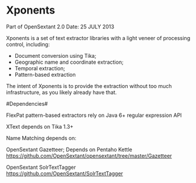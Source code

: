 Xponents
========

 Part of OpenSextant 2.0 
 Date: 25 JULY 2013

Xponents is a set of text extractor libraries with a light veneer of processing control, including: 

  * Document conversion using Tika;
  * Geographic name and coordinate extraction; 
  * Temporal extraction; 
  * Pattern-based extraction

The intent of Xponents is to provide the extraction without too much infrastructure, as you likely already have that.


#Dependencies#

FlexPat pattern-based extractors rely on Java 6+ regular expression API

XText depends on Tika 1.3+

Name Matching depends on: 

  OpenSextant Gazetteer; Depends on Pentaho Kettle
  https://github.com/OpenSextant/opensextant/tree/master/Gazetteer 

  OpenSextant SolrTextTagger
  https://github.com/OpenSextant/SolrTextTagger

